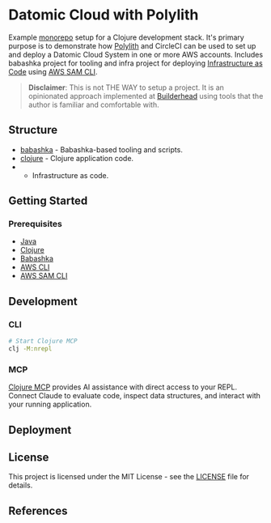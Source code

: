 # Datomic Cloud with Polylith

Example [monorepo][monorepo] setup for a Clojure development stack. It's primary
purpose is to demonstrate how [Polylith][polylith] and CircleCI can be used to
set up and deploy a Datomic Cloud System in one or more AWS accounts. Includes
babashka project for tooling and infra project for deploying
[Infrastructure as Code][iac] using [AWS SAM CLI][sam-cli].

> **Disclaimer**: This is not THE WAY to setup a project. It is an opinionated
approach implemented at [Builderhead][builderhead] using tools that the author
is familiar and comfortable with.

## Structure

- [babashka](babashka/README.md) - Babashka-based tooling and scripts.
- [clojure](clojure/README.md) - Clojure application code.
-  - Infrastructure as code.

## Getting Started

### Prerequisites

- [Java][java]
- [Clojure][clojure]
- [Babashka][babashka]
- [AWS CLI][aws-cli]
- [AWS SAM CLI][sam-cli]

## Development

### CLI

```sh
# Start Clojure MCP
clj -M:nrepl
```

### MCP

[Clojure MCP][clojure-mcp] provides AI assistance with direct access to your
REPL. Connect Claude to evaluate code, inspect data structures, and interact
with your running application.

## Deployment

## License

This project is licensed under the MIT License - see the [LICENSE](LICENSE) file
for details.

## References

[monorepo]: https://en.wikipedia.org/wiki/Monorepo
[polylith]: https://polylith.gitbook.io/
[iac]: https://en.wikipedia.org/wiki/Infrastructure_as_code
[builderhead]: https://www.builderhead.com
[java]: https://www.oracle.com/java/technologies/downloads/
[clojure]: https://clojure.org/guides/install_clojure
[babashka]: https://github.com/babashka/babashka#installation
[aws-cli]: https://docs.aws.amazon.com/cli/latest/userguide/getting-started-install.html
[sam-cli]: https://docs.aws.amazon.com/serverless-application-model/latest/developerguide/install-sam-cli.html
[clojure-mcp]: https://github.com/bhauman/clojure-mcp
